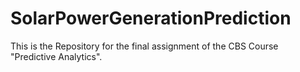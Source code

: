# SolarPowerGenerationPrediction

This is the Repository for the final assignment of the CBS Course "Predictive Analytics".
